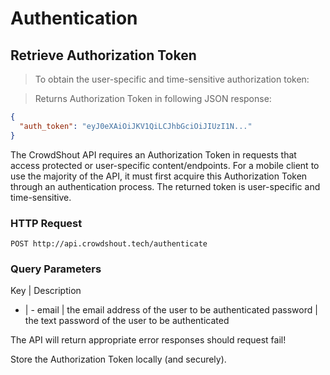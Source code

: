 # Authentication

## Retrieve Authorization Token
> To obtain the user-specific and time-sensitive authorization token:

> Returns Authorization Token in following JSON response:

```json
{
  "auth_token": "eyJ0eXAiOiJKV1QiLCJhbGciOiJIUzI1N..."
}
```

The CrowdShout API requires an Authorization Token in requests that access protected or
user-specific content/endpoints. For a mobile client to use the majority of the API, it must first
acquire this Authorization Token through an authentication process. The returned token is
user-specific and time-sensitive.

### HTTP Request
`POST http://api.crowdshout.tech/authenticate`

### Query Parameters

Key | Description
- | -
email | the email address of the user to be authenticated
password | the text password of the user to be authenticated

<aside class="success">
The API will return appropriate error responses should request fail!
</aside>

Store the Authorization Token locally (and securely).
